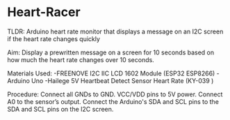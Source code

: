 # Heart-Racer
TLDR: Arduino heart rate monitor that displays a message on an I2C screen if the heart rate changes quickly

Aim: Display a prewritten message on a screen for 10 seconds based on how much the heart rate changes over 10 seconds.

Materials Used:
-FREENOVE I2C IIC LCD 1602 Module (ESP32 ESP8266)
-Arduino Uno
-Hailege 5V Heartbeat Detect Sensor Heart Rate (KY-039 )

Procedure: 
Connect all GNDs to GND.
VCC/VDD pins to 5V power.
Connect A0 to the sensor’s output.
Connect the Arduino's SDA and SCL pins to the SDA and SCL pins on the I2C screen.

